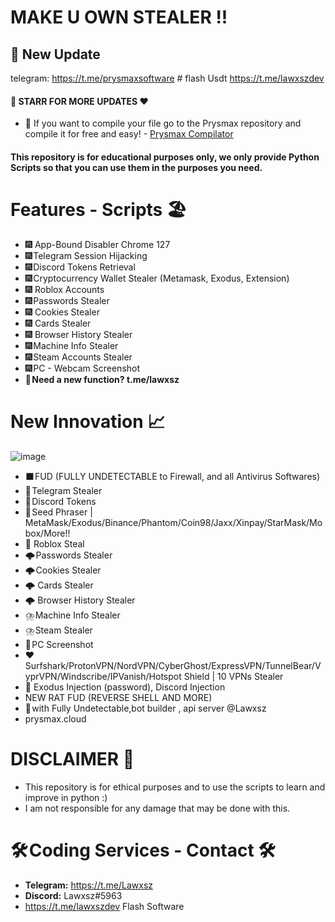 # MAKE U OWN STEALER  !! 
## 📍 New Update
telegram: https://t.me/prysmaxsoftware # flash Usdt 
https://t.me/lawxszdev
####   🌟 STARR FOR MORE UPDATES ❤️ 
   - 🌟 If you want to compile your file go to the Prysmax repository and compile it for free and easy! - [Prysmax Compilator](https://github.com/Lawxsz/prysmax)


#### This repository is for educational purposes only, we only provide Python Scripts so that you can use them in the purposes you need.
# Features - Scripts 🏖️
- 🎆 App-Bound Disabler Chrome 127
- 🎆 Telegram Session Hijacking
- 🎆 Discord Tokens Retrieval
- 🎆 Cryptocurrency Wallet Stealer (Metamask, Exodus, Extension)
- 🎆 Roblox Accounts
- 🎆 Passwords Stealer
- 🎆 Cookies Stealer
- 🎆 Cards Stealer
- 🎆 Browser History Stealer
- 🎆 Machine Info Stealer
- 🎆 Steam Accounts Stealer
- 🎆 PC - Webcam Screenshot
- 🔱 **Need a new function? t.me/lawxsz**

# New Innovation ​​📈​
![image](https://github.com/Lawxsz/make-u-own-stealer/assets/116668706/fb7a6b6c-cf34-4acc-8669-9ee208abcd53)
- ⬛ FUD (FULLY UNDETECTABLE to Firewall, and all Antivirus Softwares)
- 🚀 Telegram Stealer 
- 🚀 Discord Tokens
- 🦊 Seed Phraser | MetaMask/Exodus/Binance/Phantom/Coin98/Jaxx/Xinpay/StarMask/Mobox/More!!
- 🚀 Roblox Steal
- 🌩️ Passwords Stealer
- 🌩️ Cookies Stealer
- 🌩️ Cards Stealer
- 🌩️ Browser History Stealer
- ⛈️ Machine Info Stealer
- ⛈️ Steam Stealer
- 📸 PC Screenshot
- ❤️ Surfshark/ProtonVPN/NordVPN/CyberGhost/ExpressVPN/TunnelBear/VyprVPN/Windscribe/IPVanish/Hotspot Shield | 10 VPNs Stealer
- 💉 Exodus Injection (password), Discord Injection
- NEW RAT FUD (REVERSE SHELL AND MORE)
- 💸 with Fully Undetectable,bot builder , api server   @Lawxsz
- prysmax.cloud

# DISCLAIMER 📛 
- This repository is for ethical purposes and to use the scripts to learn and improve in python :)
- I am not responsible for any damage that may be done with this.

# 🛠️ Coding Services - Contact 🛠️
- **Telegram:** https://t.me/Lawxsz
- **Discord:** Lawxsz#5963
-  https://t.me/lawxszdev
Flash Software 
